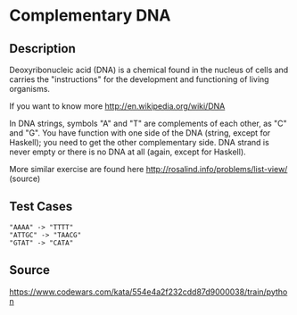 # Complementary DNA

## Description 

Deoxyribonucleic acid (DNA) is a chemical found in the nucleus of cells and carries the "instructions" for the development and functioning of living organisms.

If you want to know more http://en.wikipedia.org/wiki/DNA

In DNA strings, symbols "A" and "T" are complements of each other, as "C" and "G". You have function with one side of the DNA (string, except for Haskell); you need to get the other complementary side. DNA strand is never empty or there is no DNA at all (again, except for Haskell).

More similar exercise are found here http://rosalind.info/problems/list-view/ (source)

## Test Cases

    "AAAA" -> "TTTT"
    "ATTGC" -> "TAACG"
    "GTAT" -> "CATA"

## Source
https://www.codewars.com/kata/554e4a2f232cdd87d9000038/train/python

